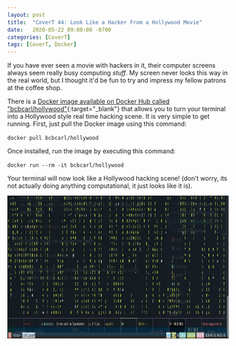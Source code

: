 ```yaml
---
layout: post
title:  "CoverT 44: Look Like a Hacker From a Hollywood Movie"
date:   2020-05-22 09:00:00 -0700
categories: [CoverT]
tags: [CoverT, Docker]
---
```


If you have ever seen a movie with hackers in it, their computer screens always seem really busy computing _stuff_. My screen never looks this way in the real world, but I thought it'd be fun to try and impress my fellow patrons at the coffee shop.

There is a [Docker image available on Docker Hub called "bcbcarl/hollywood"](https://hub.docker.com/r/bcbcarl/hollywood){:target="_blank"} that allows you to turn your terminal into a Hollywood style real time hacking scene. It is very simple to get running. First, just pull the Docker image using this command:

`docker pull bcbcarl/hollywood`

Once installed, run the image by executing this command:

`docker run --rm -it bcbcarl/hollywood`

Your terminal will now look like a Hollywood hacking scene! (don't worry, its not actually doing anything computational, it just looks like it is).

<img height="325px" src="/assets/images/hollywood-hacker.png" alt="hollywood hacker terminal screen" /> 